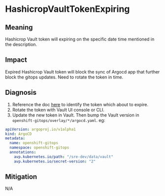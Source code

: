 # HashicropVaultTokenExpiring

## Meaning

Hashicrop Vault token will expiring on the specific date time mentioned in the description.

## Impact

Expired Hashicrop Vault token will block the sync of Argocd app that further block the gitops updates. Need to rotate the token in time.  

## Diagnosis

1. Reference the doc [here](https://docs.google.com/document/d/1E5n62ed9-ls3rIIPqd8SoTM2W9OzC6xQTq6jQc11fsA/edit#) to identify the token which about to expire.
2. Rotate the token with Vault UI console or CLI.
3. Update the new token in Vault. Then bump the Vault version in `openshift-gitops/overlay/*/argocd.yaml`. eg:
```yaml
apiVersion: argoproj.io/v1alpha1
kind: ArgoCD
metadata:
  name: openshift-gitops
  namespace: openshift-gitops
  annotations:
    avp.kubernetes.io/path: "/sre-dev/data/vault"
    avp.kubernetes.io/secret-version: "2"
```

## Mitigation

N/A
